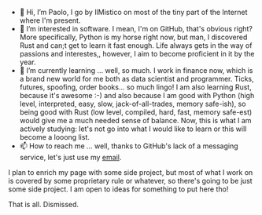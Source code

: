 - 👋 Hi, I’m Paolo, I go by IlMistico on most of the tiny part of the Internet where I'm present.
- 👀 I’m interested in software. I mean, I'm on GitHub, that's obvious right? More specifically, Python is my horse right now, but man, I discovered Rust and can;t get to learn it fast enough. Life always gets in the way of passions and interestes,, however, I aim to become proficient in it by the year. 
- 🌱 I’m currently learning ... well, so much. I work in finance now, which is a brand new world for me both as data scientist and programmer. Ticks, futures, spoofing, order books... so much lingo!
 I am also learning Rust, because it's awesome :-) and also because I am good with Python (high level, interpreted, easy, slow, jack-of-all-trades, memory safe-ish), so being good with Rust (low level, compiled, hard, fast, memory safe-est) would give me a much needed sense of balance.
 Now, this is what I am actively studying: let's not go into what I would like to learn or this will become a looong list.
- 📫 How to reach me ... well, thanks to GitHub's lack of a messaging service, let's just use my [email](mailto:paolo.merola89@gmail.com).


I plan to enrich my page with some side project, but most of what I work on is covered by some proprietary rule or whatever, so there's going to be just some side project. I am open to ideas for something to put here tho!

That is all. Dismissed.

<!---
IlMistico/IlMistico is a ✨ special ✨ repository because its `README.md` (this file) appears on your GitHub profile.
You can click the Preview link to take a look at your changes.
--->
